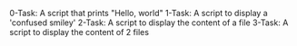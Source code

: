 0-Task: A script that prints "Hello, world"
1-Task: A script to display a 'confused smiley'
2-Task: A script to display the content of a file
3-Task: A script to display the content of 2 files
